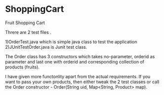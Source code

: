 # ShoppingCart
Fruit Shopping Cart

Threre are 2 test files .

1)OrderTest.java which is simple java class to test the application
2)JUnitTestOrder.java is Junit test class.

The Order class has 3 constructors which takes no-parameter, orderid as parameter and last one with orderid and corresponding collection of products (fruits).

I have given more functonlity apart from the actual requirements.
If you want to pass your own products, then either tweak the 2 test classes or call the Order constructor -  Order(String uid, Map<String, Product> map).
